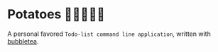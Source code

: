 # Potatoes 🥔🥕🥔🥕🥔

A personal favored `Todo-list command line application`, written with [bubbletea](https://github.com/charmbracelet/bubbletea).
